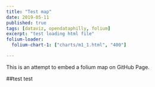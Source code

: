 ```yaml
---
title: "Test map"
date: 2019-05-11
published: true
tags: [dataviz, opendataphilly, folium]
excerpt: "test loading html file"
folium-loader:
  folium-chart-1: ["charts/m1_1.html", "400"]

---
```

This is an attempt to embed a folium map on GitHub Page.

##test test

<div id="folium-chart-1"></div>
